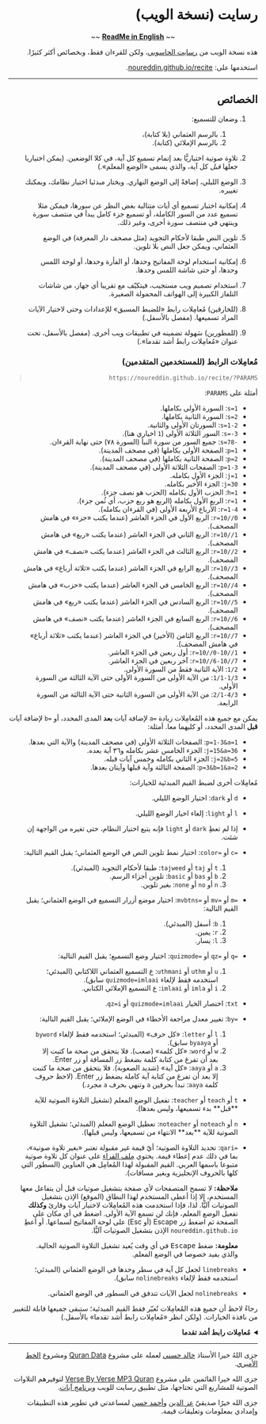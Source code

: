 <div dir="rtl">

# رسايت (نسخة الويب)

<div align="center">~~ <strong><a href="README.md">ReadMe in English</a></strong> ~~</div>
<p></p>

هذه نسخة الويب من  [رسايت الحاسوبي](https://github.com/noureddin/recite/tree/master)، ولكن للقرءان فقط، وبخصائص أكثر كثيرًا.

استخدمها على: [noureddin.github.io/recite](https://noureddin.github.io/recite).

---

## الخصائص

<ol dir="rtl">
<li><p>وضعان للتسميع:

  <ol dir="rtl">
  <li>بالرسم العثماني (بلا كتابة)،
  <li>بالرسم الإملائي (كتابة).
  </ol>

<li><p>تلاوة صوتية اختياريًّا بعد إتمام تسميع كل آية، في كلا الوضعين. (يمكن اختياريا جعلها <i>قبل</i> كل آية، والذي يسمى «الوضع المعلم».)

<li><p>الوضع الليلي، إضافةً إلى الوضع النهاري. ويختار مبدئيا اختيار نظامك، ويمكنك تغييره.

<li><p>إمكانية اختبار تسميع أي أيات متتالية بغض النظر عن سورها، فيمكن مثلا تسميع عدد من السور الكاملة، أو تسميع جزء كامل يبدأ في منتصف سورة وينتهي في منتصف سورة أخرى، وغير ذلك.

<li><p>تلوين النص طبقا لأحكام التجويد (مثل مصحف دار المعرفة) في الوضع العثماني، ويمكن جعل النص بلا تلوين.

<li><p>إمكانية استخدام لوحة المفاتيح وحدها، أو الفأرة وحدها، أو لوحة اللمس وحدها، أو حتى شاشة اللمس وحدها.

<li><p>استخدام تصميم ويب مستجيب، فيتكيّف مع تقريبا أي جهاز، من شاشات التلفاز الكبيرة إلى الهواتف المحمولة الصغيرة.

<li><p>(للخارقين) مُعامِلات رابط «للضبط المسبق» للإعدادات وحتى لاختيار الآيات المراد تسميعها. (مفصل بالأسفل.)

<li><p>(للمطورين) سَهولة تضمينه في تطبيقات ويب أخرى. (مفصل بالأسفل، تحت عنوان «مُعامِلات رابط أشد تقدما».)
</ol>

### مُعامِلات الرابط (للمستخدمين المتقدمين)

> `https://noureddin.github.io/recite/?PARAMS`

أمثلة على `PARAMS`:

<ul dir="rtl">
<li><code dir="ltr">s=1</code>: السورة الأولى بكاملها.
<li><code dir="ltr">s=2</code>: السورة الثانية بكاملها.
<li><code dir="ltr">s=1-2</code>: السورتان الأولى والثانية.
<li><code dir="ltr">s=-3</code>: السور الثلاثة الأولى (<code dir="ltr">1</code> اخياري هنا).
<li><code dir="ltr">s=78-</code>: جميع السور من سورة النبأ (السورة ٧٨) حتى نهاية القرءان.
<li><code dir="ltr">p=1</code>: الصفحة الأولى بكاملها (في مصحف المدينة).
<li><code dir="ltr">p=2</code>: الصفحة الثانية بكاملها (في مصحف المدينة).
<li><code dir="ltr">p=1-3</code>: الصفحات الثلاثة الأولى (في مصحف المدينة).
<li><code dir="ltr">j=1</code>: الجزء الأول بكامله.
<li><code dir="ltr">j=30</code>: الجزء الأخير بكامله.
<li><code dir="ltr">h=1</code>: الحزب الأول بكامله (الحزب هو نصف جزء).
<li><code dir="ltr">r=1</code>: الربع الأول بكامله (الربع هو ربع حزب، أي ثُمن جزء).
<li><code dir="ltr">r=1-4</code>: الأرباع الأربعة الأولى (في القرءان بكامله).
<li><code dir="ltr">r=10//0</code>: الربع الأول في الجزء العاشر (عندما يكتب «جزء» في هامش المصحف).
<li><code dir="ltr">r=10//1</code>: الربع الثاني في الجزء العاشر (عندما يكتب «ربع» في هامش المصحف).
<li><code dir="ltr">r=10//2</code>: الربع الثالث في الجزء العاشر (عندما يكتب «نصف» في هامش المصحف).
<li><code dir="ltr">r=10//3</code>: الربع الرابع في الجزء العاشر (عندما يكتب «ثلاثة أرباع» في هامش المصحف).
<li><code dir="ltr">r=10//4</code>: الربع الخامس في الجزء العاشر (عندما يكتب «حزب» في هامش المصحف).
<li><code dir="ltr">r=10//5</code>: الربع السادس في الجزء العاشر (عندما يكتب «ربع» في هامش المصحف).
<li><code dir="ltr">r=10//6</code>: الربع السابع في الجزء العاشر (عندما يكتب «نصف» في هامش المصحف).
<li><code dir="ltr">r=10//7</code>: الربع الثامن (الأخير) في الجزء العاشر (عندما يكتب «ثلاثة أرباع» في هامش المصحف).
<li><code dir="ltr">r=10//0-10//1</code>: أول ربعين في الجزء العاشر.
<li><code dir="ltr">r=10//6-10//7</code>: آخر ربعين في الجزء العاشر.
<li><code dir="ltr">1/2</code>: الآية الثانية فقط من السورة الأولى.
<li><code dir="ltr">1/1-1/3</code>: من الآية الأولى من السورة الأولى حتى الآية الثالثة من السورة الأولى.
<li><code dir="ltr">2/1-4/3</code>: من الآية الأولى من السورة الثانية حتى الآية الثالثة من السورة الرابعة.
</ul>

يمكن مع جميع هذه المُعامِلات زيادة <code dir="ltr">a=</code> لإضافة آيات **بعد** المدى المحدد، أو <code dir="ltr">b=</code> لإضافة آيات **قبل** المدى المحدد، أو كليهما معا. أمثلة:

<ul dir="rtl">
<li><code dir="ltr">p=1-3&a=1</code>: الصفحات الثلاثة الأولى (في مصحف المدينة) والآية التي بعدها.
<li><code dir="ltr">j=15&a=36</code>: الجزء الخامس عشر بكامله و٣٦ آية بعده.
<li><code dir="ltr">j=2&b=5</code>: الجزء الثاني بكامله وخمس آيات قبله.
<li><code dir="ltr">p=3&b=1&a=2</code>: الصفحة الثالثة وآية قبلها وآيتان بعدها.
</ul>

مُعامِلات أخرى لضبط القيم المبدئية للخيارات:

<ul dir="rtl">
<li><p><code dir="ltr">d</code> أو <code dir="ltr">dark</code>:
اختيار الوضع الليلي.
<li><p><code dir="ltr">l</code> أو <code dir="ltr">light</code>:
إلغاء اخيار الوضع الليلي.
<li><p>إذا لم تعطِ <code dir="ltr">dark</code> أو <code dir="ltr">light</code> فإنه يتبع اختيار النظام، حتى تغيره من الواجهة إن شئت.

<li><p><code dir="ltr">c=</code> أو <code dir="ltr">color=</code>:
اختيار نمط تلوين النص في الوضع العثماني؛ يقبل القيم التالية:

  <ol dir="rtl">
  <li><code dir="ltr">t</code> أو <code dir="ltr">taj</code> أو <code dir="ltr">tajweed</code>: طبقا لأحكام التجويد (المبدئي).
  <li><code dir="ltr">b</code> أو <code dir="ltr">bas</code> أو <code dir="ltr">basic</code>: تلوين أجزاء الرسم.
  <li><code dir="ltr">n</code> أو <code dir="ltr">no</code> أو <code dir="ltr">none</code>: بغير تلوين.
  </ol>

<li><p><code dir="ltr">m=</code> أو <code dir="ltr">mv=</code> أو <code dir="ltr">mvbtns=</code>:
اختيار موضع أزرار التسميع في الوضع العثماني؛ يقبل القيم التالية:

  <ol dir="rtl">
  <li><code dir="ltr">b</code>: أسفل (المبدئي).
  <li><code dir="ltr">r</code>: يمين.
  <li><code dir="ltr">l</code>: يسار.
  </ol>

<li><p><code dir="ltr">q=</code> أو <code dir="ltr">qz=</code> أو <code dir="ltr">quizmode=</code>:
اختيار وضع التسميع؛ يقبل القيم التالية:

  <ol dir="rtl">
  <li><code dir="ltr">u</code> أو <code dir="ltr">uthm</code> أو <code dir="ltr">uthmani</code>:
ع التسميع العثماني اللاكتابي (المبدئي؛ استخدمه فقط لإلغاء <code dir="ltr">quizmode=imlaai</code> سابق).
  <li><code dir="ltr">i</code> أو <code dir="ltr">imla</code> أو <code dir="ltr">imlaai</code>:
ع التسميع الإملائي الكتابي.
  </ol>

<li><p><code dir="ltr">txt</code>: اختصار الخيار <code dir="ltr">quizmode=imlaai</code> أو <code dir="ltr">qz=i</code>.

<li><p><code dir="ltr">by=</code>:
تغيير معدل مراجعة الأخطاء في الوضع الإملائي؛ يقبل القيم التالية:

  <ol dir="rtl">
  <li><code dir="ltr">l</code> أو <code dir="ltr">letter</code>:
  «كل&nbsp;حرف» (المبدئي؛ استخدمه فقط لإلغاء <code dir="ltr">byword</code> أو <code dir="ltr">byaaya</code> سابق).
  <li><code dir="ltr">w</code> أو <code dir="ltr">word</code>:
  «كل&nbsp;كلمة» (صعب). فلا يتحقق من صحة ما كتبت إلا بعد أن تفرغ من كتابة كلمة بضغط زر المسافة أو زر Enter.
  <li><code dir="ltr">a</code> أو <code dir="ltr">aaya</code>:
  «كل&nbsp;آية» (شديد الصعوبة). فلا يتحقق من صحة ما كتبت إلا بعد أن تفرغ من كتابة آية كاملة بضغط زر Enter. (لاحظ حروف كلمة <code>aaya</code>: تبدأ بحرفين <code>a</code> وتنهي بحرف <code>a</code> مجرد.)
  </ol>

<li><p><code dir="ltr">t</code> أو <code dir="ltr">teach</code> أو <code dir="ltr">teacher</code>:
تفعيل الوضع المعلم (تشغيل التلاوة الصوتية للآية **قبل** بدء تسميعها، وليس بعدها).
<li><p><code dir="ltr">n</code> أو <code dir="ltr">noteach</code> أو <code dir="ltr">noteacher</code>:
تعطيل الوضع المعلم (المبدئي؛ تشغيل التلاوة الصوتية للآية **بعد** الانتهاء من تسميعها، وليس قبلها).

<li><p><code dir="ltr">qari=</code>:
تحديد التلاوة الصوتية؛ أيّ قيمة غير مقبولة تعتبر «بغير تلاوة صوتية»، بما في ذلك عدم إعطاء قيمة. يحتوي <a href="res/qaris">مِلف القراء</a> على عنوان كل تلاوة صوتية متبوعا باسمها العربي. القيم المقبولة لهذا المُعامِل هي العناوين (السطور التي كلها بالحروف الإنجليزية وبغير مسافات).

  <p><strong>ملاحظة:</strong> لا تسمح المتصفحات لأي صفحة بتشغيل صوتيات قبل أن يتفاعل معها المستخدم، إلا إذا أعطى المستخدم لهذا النطاق (الموقع) الإذن بتشغيل الصوتيات آليًّا. لذا، فإذا استخدمت هذه المُعامِلات لاختيار آيات وقارئ <strong>وكذلك</strong> تفعيل الوضع المعلم، فإنك لن تسمع الآية الأولى. اضغط في أي مكان على الصفحة ثم اضغط زر Escape (أو Esc) على لوحة المفاتيح لسماعها. أو أعطِ <code dir="ltr">noureddin.github.io</code> الإذن بتشغيل الصوتيات آليًّا.

  <p><strong>معلومة:</strong> ضغط <kbd>Escape</kbd> في أي وقت يُعيد تشغيل التلاوة الصوتية الحالية. والذي يفيد خصوصا في الوضع المعلم.

<li><p><code dir="ltr">linebreaks</code> لجعل كل آية في سطر وحدها في الوضع العثماني (المبدئي؛ استخدمه فقط لإلغاء <code dir="ltr">nolinebreaks</code> سابق).
<li><p><code dir="ltr">nolinebreaks</code> لجعل الآيات تتدفق في السطور في الوضع العثماني.

</ul>

رجاءً لاحظ أن جميع هذه المُعامِلات تُغيّر فقط القيم المبدئية؛ ستبقى جميعها قابلة للتغيير من نافذة الخيارات.
(ولكن انظر «مُعامِلات رابط أشد تقدما» بالأسفل.)

<details>
<summary><b>مُعامِلات رابط أشد تقدما</b></summary>

<p>لا يمكن تغيير هذه الخصائص من الواجهة، بل من مُعامِلات الرابط فقط، لأنها تجريبية أو متقدمة جدا أو خاصة باستخدام محدود جدا أو كل ذلك، فلن تفيد الغالبية العظمى من المستخدمين.</p>

<ul dir="rtl">
<li><p><code dir="ltr">qariurl=</code>:
لإعطاء رابط خادم تلاوتك الصوتية المفضلة، حتى لو خادم محلي (مثل <code dir="ltr">http://0.0.0.0:6236</code> ولكن <strong>ليس</strong>&nbsp;<code dir="ltr">file:///</code>). يجعل محدِّد التلاوة الصوتية فارغا. لكن اختيار تلاوة صوتية من الواجهة سيغطى على هذه الخاصية. يجب على الرابط المعطى أن يكون فيه صوتيات الآيات، فمثلا إضافة <code dir="ltr">/001001.mp3</code> إلى نهايته يجب أن تعطي صوت الآية الأولى من السورة الأولى.

<li><p><code dir="ltr">hc</code> أو <code dir="ltr">highcontrast</code>: يجعل جميع الألوان ذات تباين أعلى في الوضع الليلي، حتى ألوان التجويد.

<li><p><code dir="ltr">cn</code>: يضيف في نهاية التسميع «عبارة» من الآية التالية إذا كانت في نفس السورة.

<li><p><code dir="ltr">emu=</code> أو <code dir="ltr">emulate=</code> أو <code dir="ltr">emulation=</code>:
لاستخدام تخطيط لوحة مفاتيح مختلف عن نظامك، حتى لو كنت تستخدم لوحة مفاتيح أجنبية. اللوحات المدعومة حاليا هي:

  <ul dir="rtl">
  <li><code dir="ltr">ibm</code>: اللوحة الشائعة على أكثر أجهزة IBM وأنظمة Windows.
  <li><code dir="ltr">mac</code>: اللوحة الشائعة على أكثر أجهزة Apple.
  <li><code dir="ltr">arak</code>: لوحة <a href="https://github.com/noureddin/arak">أراك</a> المحسّنة.
  <li><code dir="ltr">dv</code>: لوحة تجريبية لكتابة العربية صوتيا بتخطيط Dvorak.
  </ul>

<li><p><code dir="ltr">dt</code> أو <code dir="ltr">disableteacher</code>: لإزالة إمكانية تغيير الوضع المعلم من الواجهة. سيبقى الوضع المعلم قابلا للتغيير من مُعامِلات الرابط. هذا مفيد لفرض قيمة معينة له (مثلا بلا معلم) في حالة تضمينه في تطبيق ويب مثلا.

  <p><strong>تحذير:</strong> ستبقى قيمته قابلةً للتغيير من شاشة كونسول جافاسكربت؛ لم أستطيع تعطيل هذا بعد.

<li><p><code dir="ltr">dq</code> أو <code dir="ltr">disablequizmode</code>: لإزالة إمكانية تغيير وضع التسميع من الواجهة. سيبقى وضع التسميع قابلا للتغيير من مُعامِلات الرابط. هذا مفيد لفرض قيمة معينة له (مثلا الإملائي) في حالة تضمينه في تطبيق ويب مثلا.

  <p><strong>تحذير:</strong> ستبقى قيمته قابلةً للتغيير من شاشة كونسول جافاسكربت؛ لم أستطيع تعطيل هذا بعد.

<li><p><code dir="ltr">dc</code> أو <code dir="ltr">disablecheat</code>: لتعطيل خاصية المساعدة في الوضع الإملائي. خاصية المساعدة هي أن تضغط زر <code>!</code> عشر مرات متتالية (عندما يكون ما كتبته صحيحًا حتى اللحظة)، فيضيف لك التطبيق الحرف الصحيح التالي.

  <p><strong>تحذير:</strong> ستبقى قيمته قابلةً للتغيير من شاشة كونسول جافاسكربت؛ لم أستطيع تعطيل هذا بعد.

<li><p><code dir="ltr">zz</code>:
للعمل داخل تطبيق آخر والتكامل معه. صُنع في الأساس من أجل <a href="https://github.com/noureddin/zz">ذِكر الذِكرِ</a>، ولكنه عام بما يكفي ليكون مفيدا للاستخدام في تطبيقات أخرى.

  <p>سيفعل ما يلي عند تفعيله:

  <ul dir="rtl">
  <li>عند البدء، سيضع زر «تجاهل» بدلا من زر «جديد» (إضافةً إلى زر «إعادة»).
  <li>عند البدء، سيُعلم التطبيق الأب بعنوان التسميع، حتى يتسنى له تحديث عنوان نافذته.
  <li>عند الانتهاء، سيُظهر زريْ «تجاهل» و«إعادة» بدلا من المحدِّدات الخاصة باختيار آيات جديدة.
  <li>عند الانتهاء، سيظهر زر «عودة» تحت رسالة النهاية.
  <li>عندما يغيّر المستخدم أي خيار، فإن التطبيق الأب سيعلم في الحال.
  </ul>

  <p>لاستخدام هذا الوضع، عليك تشغيل رسايت في إطار مضمّن (<code dir="ltr">iframe</code>) باستخدام مُعامِل الرابط <code dir="ltr">zz</code>، وعليك تعريف هذه الدوال في مساحة الأسماء العامة في تطبيقك (أيْ تحت كائن <code dir="ltr">window</code>):

  <ul dir="rtl">
  <li><p><code dir="ltr">zz_show()</code>:
  تُنادى بعد التحميل الأساسي، حتى يُظهر التطبيق الأب إطار رسايت.
  <li><p><code dir="ltr">zz_done()</code>:
  تُنادى عند ضغط «عودة»، بعد الانتهاء من التسميع.
  <li><p><code dir="ltr">zz_ignore()</code>:
  تُنادى عند ضغط «تجاهل»، الذي قد يكون في أي وقت.

  <p>على عكس <code dir="ltr">zz_done()</code> (زر «عودة»)، فإن <code dir="ltr">zz_ignore()</code> تعني أن المستخدم لا يريد الاعتبار بهذا التسميع.
  فمثلا إذا كنت تسأل المستخدم عن مدى حفظه للآيات المحددة، فلا تفعل ذلك إذا نوديت <code dir="ltr">zz_ignore()</code> بدلا من <code dir="ltr">zz_done()</code>.

  <li><p><code dir="ltr">zz_set_title(title)</code>:
  تُنادى عند البدء لضبط عنوان نافذة الأب إلى عنوان التسميع الحالي، المطابق لعنوان نافذة رسايت دون <code>|&nbsp;رسايت</code> وللعنوان الظاهر فوق الأزرار العلوية.
  <li><p><code dir="ltr">zz_set_quizmode(uthm_or_imla)</code>:
  تُنادى عندما يغيّر المستخدم وضع التسميع. إما <code dir="ltr">"uthm"</code> للوضع العثماني (المبدئي) وإما <code dir="ltr">"imla"</code> للوضع الإملائي.
  <li><p><code dir="ltr">zz_set_feedbackrate(emptystring_or_word)</code>:
  تُنادى عندما يغيّر المستخدم معدل مراجعة الأخطاء في الوضع الإملائي. النص الفارغ (<code dir="ltr">""</code>) لكل حرف (المبدئي) و&nbsp;<code dir="ltr">"word"</code> لكل كلمة.
  <li><p><code dir="ltr">zz_set_tajweed(t_or_b_or_n)</code>:
  تُنادى عندما يغيّر المستخدم تلوين النص في الوضع العثماني. <code dir="ltr">"t"</code> للتجويد (المبدئي) و&nbsp;<code dir="ltr">"b"</code> للبسيط (أجزاء الرسم) و&nbsp;<code dir="ltr">"n"</code> لنفي التلوين.
  <li><p><code dir="ltr">zz_set_dark(boolean)</code>:
  تُنادى عندما يغيّر المستخدم محدِّد الوضع الليلي. إما <code dir="ltr">true</code> للوضع الليلي وإما <code dir="ltr">false</code> للوضع النهاري (المبدئي).
  <li><p><code dir="ltr">zz_set_mvbtns(b_or_r_or_l)</code>:
  تُنادى عندما يغيّر المستخدم موضع أزرار التسميع في الوضع العثماني. <code dir="ltr">"b"</code> للأسفل (المبدئي) و&nbsp;<code dir="ltr">"r"</code> لليمين و&nbsp;<code dir="ltr">"l"</code>.
  </ul>

  <p>في الغالب ستشغل رسايت بمدى معين من الآيات لبدء التسميع لحظيًّا.

  <p>يمكنك الإطلاع على <a href="https://github.com/noureddin/zz/blob/gh-pages/zz.py#L757-L813">دوال <code dir="ltr">zz_*</code>  الخاصة بذِكر الذِكر في ملف <code dir="ltr">zz.py</code></a>.
</ul>

</details>

---

جزى اللهُ خيرا الأستاذ [خالد حسني](https://github.com/khaledhosny/) لعمله على مشروع [Quran Data](https://github.com/aliftype/quran-data) ومشروع [الخط الأميري](https://www.amirifont.org/).

جزى الله خيرا القائمين على مشروع [Verse By Verse MP3 Quran](http://www.versebyversequran.com/)
لتوفيرهم التلاوات الصوتية للمشاريع التي تحتاجها،
مثل تطبيق رسايت للويب و[برنامج آيات](https://quran.ksu.edu.sa/).

جزى الله خيرًا صديقيّ [عز الدين](https://github.com/EzzEddin) و[أحمد حسن](https://github.com/ahmad-h-yassin) لمساعدتي في تطوير هذه التطبيقات وإمدادي بمعلومات وتعليقات قيمة.
